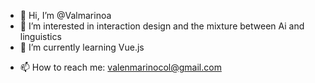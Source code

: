 - 👋 Hi, I’m @Valmarinoa
- 👀 I’m interested in interaction design and the mixture between Ai and linguistics
- 🌱 I’m currently learning Vue.js
<!--- 💞️ I’m looking to collaborate on ...--->
- 📫 How to reach me: valenmarinocol@gmail.com

<!---
Valmarinoa/Valmarinoa is a ✨ special ✨ repository because its `README.md` (this file) appears on your GitHub profile.
You can click the Preview link to take a look at your changes.
--->
